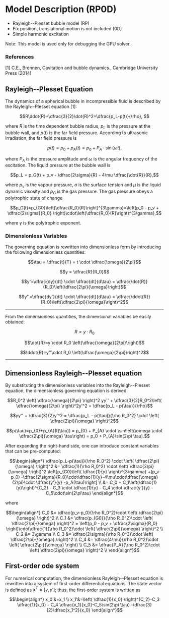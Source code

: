 # Model Description (RP0D)

- Rayleigh--Plesset bubble model (RP)
- Fix position, translational motion is not included (0D)
- Simple harmonic excitation

Note: This model is used only for debugging the GPU solver.


### References

[1] C.E., Brennen, Cavitation and bubble dynamics., Cambridge University Press (2014)

## Rayleigh--Plesset Equation
The dynamics of a spherical bubble in incompressible fluid is described by the Rayleigh--Plesset equation [1]:

```math 
R\ddot{R}+\dfrac{3}{2}\dot{R}^2=\dfrac{p_L-p(t)}{\rho}, 
```

where $`R`$ is the time dependent bubble radius, $`p_L`$ is the pressure at the bubble wall, and $`p(t)`$ is the far field pressure. According to ultrasonic irradiation, the far field pressure is

```math
p(t)=p_0 + p_{A}(t) = p_0 + P_{A}\cdot \sin(\omega t), 
```

where $`P_{A}`$ is the pressure amplitude and $`\omega`$ is the angular frequency of the excitation.
The liquid pressure at the bubble wall is 

```math
p_L = p_G(t) + p_v - \dfrac{2\sigma}{R} - 4\mu \dfrac{\dot{R}}{R},
```

where $`p_v`$ is the vapour pressure, $`\sigma`$ is the surface tension and $`\mu`$ is the liquid dynamic visosity and $`p_G`$ is the gas pressure. 
The gas pressure obeys a polytrophic state of change

```math
p_G(t)=p_{G0}\left(\dfrac{R_0}{R}\right)^{3\gamma}=\left(p_0 - p_v + \dfrac{2\sigma}{R_0} \right)\cdot\left(\dfrac{R_0}{R}\right)^{3\gamma},
```

where $`\gamma`$ is the polytrophic exponent.


### Dimensionless Variables

The governing equation is rewritten into dimensionless form by introducing the following dimensionless quantities:

```math
\tau = \dfrac{t}{T} = t \cdot \dfrac{\omega}{2\pi}
```

```math
y = \dfrac{R}{R_0}
```

```math
y'=\dfrac{dy}{dt} \cdot \dfrac{dt}{d\tau} = \dfrac{\dot{R}}{R_0}\left(\dfrac{2\pi}{\omega}\right)
```

```math
y''=\dfrac{dy'}{dt} \cdot \dfrac{dt}{d\tau} = \dfrac{\ddot{R}}{R_0}\left(\dfrac{2\pi}{\omega}\right)^2
```

---

From the dimensionless quantities, the dimensional variables be easily obtained:

```math
R=y\cdot R_0
```

```math
\dot{R}=y'\cdot R_0 \left(\dfrac{\omega}{2\pi}\right)
```

```math
\ddot{R}=y''\cdot R_0 \left(\dfrac{\omega}{2\pi}\right)^2
```

---

## Dimensionless Rayleigh--Plesset equation

By substituting the dimensionless variables into the Rayleigh--Plesset equation, the dimensionless governing equation is derived.

```math
R_0^2 \left( \dfrac{\omega}{2\pi} \right)^2 yy'' + \dfrac{3}{2}R_0^2\left( \dfrac{\omega}{2\pi} \right)^2y'^2 = \dfrac{p_L - p(\tau)}{\rho}
```

```math
yy'' + \dfrac{3}{2}y'^2 = \dfrac{p_L - p(\tau)}{\rho R_0^2} \cdot \left( \dfrac{2\pi}{\omega} \right)^2
```

```math
p(\tau)=p_{0}+p_{A}(t(\tau)) = p_{0} + P_{A} \cdot \sin\left(\omega \cdot \dfrac{2\pi}{\omega} \tau\right) = p_0 + P_{A}\sin(2\pi \tau).
```

After expanding the right-hand side, one can introduce constant variables that can be pre-computed:

```math
\begin{align*}
\dfrac{p_L-p(\tau)}{\rho R_0^2} \cdot \left( \dfrac{2\pi}{\omega} \right)^2 &= \dfrac{1}{\rho R_0^2} \cdot \left( \dfrac{2\pi}{\omega} \right)^2 \left[p_{G0}\left( \dfrac{1}{y} \right)^{3\gamma} +(p_v-p_0) -\dfrac{2\sigma}{R_0}\cdot\dfrac{1}{y}-4\mu\cdot\dfrac{\omega}{2\pi}\cdot \dfrac{y'}{y} -p_A(\tau)\right] \\
&= C_0 + C_1\left(\dfrac{1}{y}\right)^{C_2} - C_3 \cdot \dfrac{1}{y} - C_4 \cdot \dfrac{y'}{y} - C_5\cdot\sin(2\pi\tau)
\end{align*}
```

where

```math
\begin{align*}
C_0 &= \dfrac{p_v-p_0}{\rho R_0^2}\cdot \left( \dfrac{2\pi}{\omega} \right)^2 \\

C_1 &= \dfrac{p_{G0}}{\rho R_0^2}\cdot \left( \dfrac{2\pi}{\omega} \right)^2 = \left(p_0 - p_v + \dfrac{2\sigma}{R_0} \right)\cdot\dfrac{1}{\rho R_0^2}\cdot \left( \dfrac{2\pi}{\omega} \right)^2 \\

C_2 &= 3\gamma \\

C_3 &= \dfrac{2\sigma}{\rho R_0^3}\cdot \left( \dfrac{2\pi}{\omega} \right)^2 \\

C_4 &= \dfrac{4\mu}{\rho R_0^2}\cdot \left( \dfrac{2\pi}{\omega} \right) \\

C_5 &= \dfrac{P_A}{\rho R_0^2}\cdot \left( \dfrac{2\pi}{\omega} \right)^2 \\
\end{align*}
```
## First-order ode system
For numerical computation, the dimensionless Rayleigh--Plesset equation is rewritten into a system of first-order differential equations. The state vector is defined as $`\mathbf{x}^T=[y, y']`$; thus, the first-order system is written as

```math
\begin{align*}
x_0'&=x_1 \\

x_1'&=\left( \dfrac{1}{x_0} \right)^{C_2}-C_3 \dfrac{1}{x_0} - C_4 \dfrac{x_1}{x_0}-C_5\sin(2\pi \tau) -\dfrac{3}{2}\dfrac{x_1^2}{x_0}
\end{align*}
```